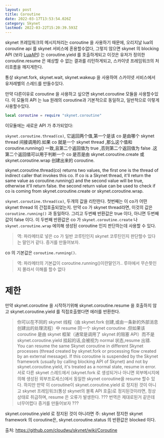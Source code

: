 ```yaml
---
layout: post
title: Coroutine
date: 2022-03-17T13:53:54.026Z
category: Skynet
lastmod: 2022-03-22T15:20:39.593Z
---
```


skynet 프레임워크의 메시지처리는 coroutine 을 사용하기 때문에, 오리지날 lua의 coroutine api 를 skynet 서비스에 혼용할수없다, 그렇지 않으면 skynet 의 blocking API (보라 [LuaAPI](2022-03-17-LuaAPI.markdown)) 는 coroutine.yield 를 호출하게되고 이것은 유저가 정의한 coroutine.resume 은 예상할 수 없는 결과를 리턴하게되고, 스카이넷 프레임워크의 처리흐름을 깨지게한다.

통상 skynet.fork, skynet.wait, skynet.wakeup 을 사용하여 스카이넷 서비스에서 유저레벨의 스레드를 만들수있다.  

만약 다른이유로 coroutine 을 사용하고 싶으면 skynet.coroutine 모듈을 사용할수있다. 이 모듈의 API 는 lua 원래의 coroutine과 기본적으로 동일하고, 일반적으로 이렇게 사용할수있다.  

```lua
local coroutine = require "skynet.coroutine"
```

이모듈에는 새로운 API 가 추가되었다:

`skynet.coroutine.thread(co)`, 它返回两个值,第一个是该 co 是由哪个 skynet thread 间接调用的.如果 co 就是一个 skynet thread ,那么这个值和 coroutine.running() 一致,且第二个返回值为 true ,否则第二个返回值为 false .这第二个返回值可以用于判断一个 co 是否是由 skynet.coroutine.create 或 skynet.coroutine.wrap 创建出来的 coroutine.
  
skynet.coroutine.thread(co) returns two values, the first one is the thread of indirect caller that invokes this co. If co is a Skynet thread, it'll return the same value as coroutine.running() and the second value will be true, otherwise it'll return false. the second return value can be used to check if co is coming from skynet.coroutine.create or skynet.coroutine.wrap.  

`skynet.coroutine.thread(co)`, 두개의 값을 리턴한다. 첫번째는 이 co가 어떤 skynet thread 의 간접호출되었는지. 만약 co 가 skynet thread라면, 이것의 값은  `coroutine.running()` 과 동일하다. 그리고 두번째 반환값은 true 이다, 아니면 두번째 값이 false 이다. 이 두번째 반환값은 co 가 `skynet.coroutine.create` 나 `skynet.coroutine.wrap` 에의해 생성된 coroutine 인지 판단하는데 사용할 수 있다.

> 역: 파라메터로 넣은 co 가 일반 코루틴인지 skynet 코루틴인지 판단할수 있다는 말인거 같다. 증거를 만들어보자.

co 의 기본값은 `coroutine.running()`.
> 역: 파라메터의 기본값이 coroutine.running()이란말인가.. 루아에서 무슨뜻인지 몰라서 이해를 할수 없다

# 제한
만약 skynet.coroutine 을 시작하기위해 skynet.coroutine.resume 을 호출하지 않고 skynet.coroutine.yield 를 직접호출했다면 에러를 반환한다.  
 
> 你可以在不同的 skynet 线程（由 skynet.fork 创建,或由一条新的外部消息创建出的处理流程）中 resume 同一个 skynet coroutine .但如果该 coroutine 是由 skynet 框架（通常是调用了 skynet 的阻塞 API）而不是 skynet.coroutine.yield 挂起的话,会被视为 normal 状态,resume 出错.  
> You can resume the same Skynet coroutine in different Skynet processes (thread created by skynet.fork or processing flow created by an external message). If this coroutine is suspended by the Skynet framework (usually by calling blocking API of Skynet) and not by skynet.coroutine.yield, it's treated as a normal state, resume in error.  
> 서로 다른 skynet 스레드에서 (skynet.fork 로 생성되거나 아니면 외부메시지에 의해 생성된 외부프로세스)에서 동일한 skynet coroutine을 resume 할수 있다. 하지만 만약 이 coroutine이 
skynet.coroutine.yield 로 정지된 것이 아니고 skynet 프레임워크(통상 skynet의 블록 API 호출)로 정지된것이라면, 정상 상태로 취급하며, resume 은 오류가 발생한다.
> ??? 번역은 제대로된거 같은데 너무어렵다 증거를 만들어보자 ???
> 
 

skynet.coroutine.yield 로 정지된 것이 아니라면
주: skynet 정지한 skynet framework 의 coroutine은, skynet.coroutine.status 의 반환값은  blocked 이다.


출처: <https://github.com/cloudwu/skynet/wiki/Coroutine> 
